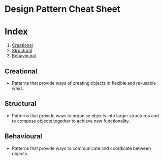 # Design Pattern Cheat Sheet

# Index
1. [Creational](#creational)
2. [Structural](#structural)
3. [Behavioural](#behavioural)

## Creational
- Patterns that provide ways of creating objects in flexible and re-usable ways.

## Structural
- Patterns that provide ways to organise objects into larger structures and to compose objects together to achieve new functionality.

## Behavioural
- Patterns that provide ways to communicate and coordinate between objects.